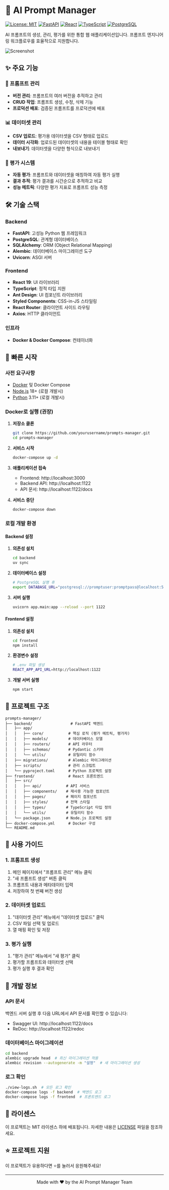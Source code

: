 # 🤖 AI Prompt Manager

[![License: MIT](https://img.shields.io/badge/License-MIT-yellow.svg)](https://opensource.org/licenses/MIT)
[![FastAPI](https://img.shields.io/badge/FastAPI-005571?logo=fastapi)](https://fastapi.tiangolo.com)
[![React](https://img.shields.io/badge/React-20232A?logo=react&logoColor=61DAFB)](https://reactjs.org/)
[![TypeScript](https://img.shields.io/badge/TypeScript-007ACC?logo=typescript&logoColor=white)](https://www.typescriptlang.org/)
[![PostgreSQL](https://img.shields.io/badge/PostgreSQL-316192?logo=postgresql&logoColor=white)](https://www.postgresql.org/)

AI 프롬프트의 생성, 관리, 평가를 위한 통합 웹 애플리케이션입니다. 프롬프트 엔지니어링 워크플로우를 효율적으로 지원합니다.

![Screenshot](https://img.shields.io/badge/Screenshot-Coming_Soon-lightgrey)

## ✨ 주요 기능

### 🔧 프롬프트 관리
- **버전 관리**: 프롬프트의 여러 버전을 추적하고 관리
- **CRUD 작업**: 프롬프트 생성, 수정, 삭제 기능
- **프로덕션 배포**: 검증된 프롬프트를 프로덕션에 배포

### 📊 데이터셋 관리
- **CSV 업로드**: 평가용 데이터셋을 CSV 형태로 업로드
- **데이터 시각화**: 업로드된 데이터셋의 내용을 테이블 형태로 확인
- **내보내기**: 데이터셋을 다양한 형식으로 내보내기

### 🧪 평가 시스템
- **자동 평가**: 프롬프트와 데이터셋을 매칭하여 자동 평가 실행
- **결과 추적**: 평가 결과를 시간순으로 추적하고 비교
- **성능 메트릭**: 다양한 평가 지표로 프롬프트 성능 측정



## 🛠 기술 스택

### Backend
- **FastAPI**: 고성능 Python 웹 프레임워크
- **PostgreSQL**: 관계형 데이터베이스
- **SQLAlchemy**: ORM (Object Relational Mapping)
- **Alembic**: 데이터베이스 마이그레이션 도구
- **Uvicorn**: ASGI 서버

### Frontend
- **React 19**: UI 라이브러리
- **TypeScript**: 정적 타입 지원
- **Ant Design**: UI 컴포넌트 라이브러리
- **Styled Components**: CSS-in-JS 스타일링
- **React Router**: 클라이언트 사이드 라우팅
- **Axios**: HTTP 클라이언트

### 인프라
- **Docker & Docker Compose**: 컨테이너화


## 🚀 빠른 시작

### 사전 요구사항

- [Docker](https://www.docker.com/) 및 Docker Compose
- [Node.js](https://nodejs.org/) 18+ (로컬 개발시)
- [Python](https://www.python.org/) 3.11+ (로컬 개발시)

### Docker로 실행 (권장)

1. **저장소 클론**
   ```bash
   git clone https://github.com/yourusername/prompts-manager.git
   cd prompts-manager
   ```

2. **서비스 시작**
   ```bash
   docker-compose up -d
   ```

3. **애플리케이션 접속**
   - Frontend: http://localhost:3000
   - Backend API: http://localhost:1122
   - API 문서: http://localhost:1122/docs

4. **서비스 중단**
   ```bash
   docker-compose down
   ```

### 로컬 개발 환경

#### Backend 설정

1. **의존성 설치**
   ```bash
   cd backend
   uv sync
   ```

2. **데이터베이스 설정**
   ```bash
   # PostgreSQL 실행 후
   export DATABASE_URL="postgresql://promptuser:promptpass@localhost:5432/promptdb"
   ```

3. **서버 실행**
   ```bash
   uvicorn app.main:app --reload --port 1122
   ```

#### Frontend 설정

1. **의존성 설치**
   ```bash
   cd frontend
   npm install
   ```

2. **환경변수 설정**
   ```bash
   # .env 파일 생성
   REACT_APP_API_URL=http://localhost:1122
   ```

3. **개발 서버 실행**
   ```bash
   npm start
   ```

## 📁 프로젝트 구조

```
prompts-manager/
├── backend/                 # FastAPI 백엔드
│   ├── app/
│   │   ├── core/           # 핵심 로직 (평가 메트릭, 평가자)
│   │   ├── models/         # 데이터베이스 모델
│   │   ├── routers/        # API 라우터
│   │   ├── schemas/        # Pydantic 스키마
│   │   └── utils/          # 유틸리티 함수
│   ├── migrations/         # Alembic 마이그레이션
│   ├── scripts/            # 관리 스크립트
│   └── pyproject.toml      # Python 프로젝트 설정
├── frontend/               # React 프론트엔드
│   ├── src/
│   │   ├── api/           # API 서비스
│   │   ├── components/    # 재사용 가능한 컴포넌트
│   │   ├── pages/         # 페이지 컴포넌트
│   │   ├── styles/        # 전역 스타일
│   │   ├── types/         # TypeScript 타입 정의
│   │   └── utils/         # 유틸리티 함수
│   └── package.json       # Node.js 프로젝트 설정
├── docker-compose.yml      # Docker 구성
└── README.md
```

## 📖 사용 가이드

### 1. 프롬프트 생성
1. 메인 페이지에서 "프롬프트 관리" 메뉴 클릭
2. "새 프롬프트 생성" 버튼 클릭
3. 프롬프트 내용과 메타데이터 입력
4. 저장하여 첫 번째 버전 생성

### 2. 데이터셋 업로드
1. "데이터셋 관리" 메뉴에서 "데이터셋 업로드" 클릭
2. CSV 파일 선택 및 업로드
3. 열 매핑 확인 및 저장

### 3. 평가 실행
1. "평가 관리" 메뉴에서 "새 평가" 클릭
2. 평가할 프롬프트와 데이터셋 선택
3. 평가 실행 후 결과 확인

## 🔧 개발 정보

### API 문서
백엔드 서버 실행 후 다음 URL에서 API 문서를 확인할 수 있습니다:
- Swagger UI: http://localhost:1122/docs
- ReDoc: http://localhost:1122/redoc

### 데이터베이스 마이그레이션
```bash
cd backend
alembic upgrade head  # 최신 마이그레이션 적용
alembic revision --autogenerate -m "설명"  # 새 마이그레이션 생성
```

### 로그 확인
```bash
./view-logs.sh  # 모든 로그 확인
docker-compose logs -f backend  # 백엔드 로그
docker-compose logs -f frontend  # 프론트엔드 로그
```

## 📄 라이센스

이 프로젝트는 MIT 라이센스 하에 배포됩니다. 자세한 내용은 [LICENSE](LICENSE) 파일을 참조하세요.


## ⭐ 프로젝트 지원

이 프로젝트가 유용하다면 ⭐를 눌러서 응원해주세요!

---

<div align="center">
Made with ❤️ by the AI Prompt Manager Team
</div>